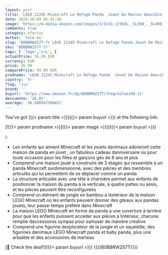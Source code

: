```yaml
---
layout: post
title: 'LEGO 21245 Minecraft Le Refuge Panda  Jouet De Maison Amovible  avec Figurines Animaux Et Squelette  pour Enfants  Filles Et Garçons 8 Ans  Idée Cadeau'
date: 2024-10-09 06:41:49
image: 'https://m.media-amazon.com/images/I/51tG-jC56dL._SL500_._SL400_.jpg'
comments: true
category: ofertas
author: 'tole.es'
slug: 'B0BBRW2S7T-fr LEGO 21245 Minecraft Le Refuge Panda Jouet De Maison...'
sku: 'B0BBRW2S7T-fr'
tags: [ 'lego','🇫🇷', ]
actualPrice: 36.99 EUR
currency: EUR
price: 36.99
comparePrice: 49.99 EUR
prodname: 'LEGO 21245 Minecraft Le Refuge Panda  Jouet De Maison Amovible  avec Figurines Animaux Et Squelette  pour Enfants  Filles Et Garçons 8 Ans  Idée Cadeau'
country: 'fr'
flag: '🇫🇷'
brand: ''
buyurl: 'https://www.amazon.fr/dp/B0BBRW2S7T/?tag=tolees0d-21'
descuento: '26.01'
average: '36.608947368421'
---
```


You've got [{{< param title >}}]({{< param buyurl >}}) at the following link:

[![{{< param prodname >}}]({{< param image >}})]({{< param buyurl >}})

ℹ️:

- Les enfants qui aiment Minecraft et les jouets danimaux adoreront cette maison de panda en jouet ; un fabuleux cadeau danniversaire ou pour toute occasion pour les filles et garçons gés de 8 ans et plus
- Comprend une maison jouet à construire de 3 étages qui ressemble à un panda Minecraft surdimensionné, avec des pièces et des membres articulés qui lui permettent de se déplacer comme un panda
- La structure articulée avec une tête à charnière permet aux enfants de positionner la maison du panda à la verticale, à quatre pattes ou assis, et les pièces peuvent être reconfigurées
- Comprend un élément de jungle en bambou à lextérieur de la maison LEGO Minecraft où les enfants peuvent donner des gteaux aux pandas jouets, leur passe-temps préféré dans Minecraft
- La maison LEGO Minecraft en forme de panda a une ouverture à larrière pour que les enfants puissent accéder aux pièces à lintérieur, chacune remplie daccessoires sympas pour samuser de manière créative
- Comprend une figurine dexplorateur de la jungle et un squelette, des figurines danimaux LEGO Minecraft panda et baby panda, plus une arbalète et des accessoires de marteau

[🛒 Check the deal!!]({{< param buyurl >}})
{{<world>}}B0BBRW2S7T{{</world>}}
